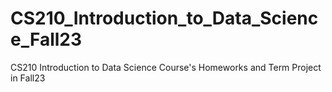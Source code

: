 # CS210_Introduction_to_Data_Science_Fall23
 CS210 Introduction to Data Science Course's Homeworks and Term Project in Fall23
